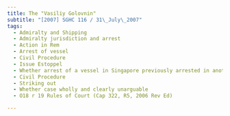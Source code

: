 ```yaml
---
title: The "Vasiliy Golovnin" 
subtitle: "[2007] SGHC 116 / 31\_July\_2007"
tags:
  - Admiralty and Shipping
  - Admiralty jurisdiction and arrest
  - Action in Rem
  - Arrest of vessel
  - Civil Procedure
  - Issue Estoppel
  - Whether arrest of a vessel in Singapore previously arrested in another jurisdiction and subsequently released by court order is an abuse of process
  - Civil Procedure
  - Striking out
  - Whether case wholly and clearly unarguable
  - O18 r 19 Rules of Court (Cap 322, R5, 2006 Rev Ed)

---
```


